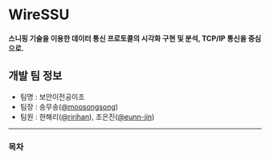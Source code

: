 # WireSSU
#### 스니핑 기술을 이용한 데이터 통신 프로토콜의 시각화 구현 및 분석, TCP/IP 통신을 중심으로.

## 개발 팀 정보
- 팀명 : 보안이전공이조
- 팀장 : 송무송([@moosongsong](https://github.com/moosongsong))
- 팀원 : 한해리([@ririhan](https://github.com/RIANAEH)), 조은진([@eunn-jin](https://github.com/eunn-jin))

---

### 목차
